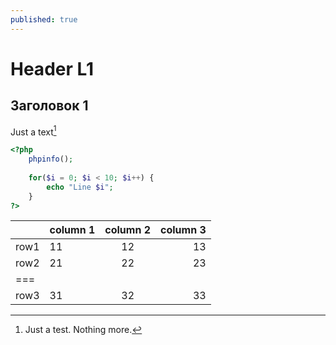 ```yaml
---
published: true
---
```


# Header L1

## Заголовок 1

Just a text[^1]

~~~ php
<?php
    phpinfo();
    
    for($i = 0; $i < 10; $i++) {
        echo "Line $i";
    }
?>
~~~

||column 1|column 2| column 3| 
|-|:-|:-:|-:|
|row1|11|12|13|
|row2|21|22|23|
|===
|row3|31|32|33|

[^1]: Just a test. Nothing more.

